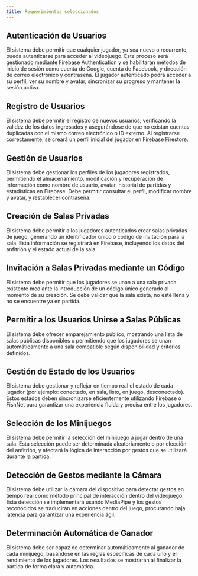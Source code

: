 ```yaml
---
title: Requerimientos seleccionados
---
```

<h2>Autenticación de Usuarios</h2>
<p>El sistema debe permitir que cualquier jugador, ya sea nuevo o recurrente, pueda autenticarse para acceder al videojuego. Este proceso será gestionado mediante Firebase Authentication y se habilitarán métodos de inicio de sesión como cuenta de Google, cuenta de Facebook, y dirección de correo electrónico y contraseña. El jugador autenticado podrá acceder a su perfil, ver su nombre y avatar, sincronizar su progreso y mantener la sesión activa.</p>

<h2>Registro de Usuarios</h2>
<p>El sistema debe permitir el registro de nuevos usuarios, verificando la validez de los datos ingresados y asegurándose de que no existan cuentas duplicadas con el mismo correo electrónico o ID externo. Al registrarse correctamente, se creará un perfil inicial del jugador en Firebase Firestore.</p>

<h2>Gestión de Usuarios</h2>
<p>El sistema debe gestionar los perfiles de los jugadores registrados, permitiendo el almacenamiento, modificación y recuperación de información como nombre de usuario, avatar, historial de partidas y estadísticas en Firebase. Debe permitir consultar el perfil, modificar nombre y avatar, y restablecer contraseña.</p>

<h2>Creación de Salas Privadas</h2>
<p>El sistema debe permitir a los jugadores autenticados crear salas privadas de juego, generando un identificador único o código de invitación para la sala. Esta información se registrará en Firebase, incluyendo los datos del anfitrión y el estado actual de la sala.</p>

<h2>Invitación a Salas Privadas mediante un Código</h2>
<p>El sistema debe permitir que los jugadores se unan a una sala privada existente mediante la introducción de un código único generado al momento de su creación. Se debe validar que la sala exista, no esté llena y no se encuentre ya en partida.</p>

<h2>Permitir a los Usuarios Unirse a Salas Públicas</h2>
<p>El sistema debe ofrecer emparejamiento público, mostrando una lista de salas públicas disponibles o permitiendo que los jugadores se unan automáticamente a una sala compatible según disponibilidad y criterios definidos.</p>

<h2>Gestión de Estado de los Usuarios</h2>
<p>El sistema debe gestionar y reflejar en tiempo real el estado de cada jugador (por ejemplo: conectado, en sala, listo, en juego, desconectado). Estos estados deben sincronizarse eficientemente utilizando Firebase o FishNet para garantizar una experiencia fluida y precisa entre los jugadores.</p>

<h2>Selección de los Minijuegos</h2>
<p>El sistema debe permitir la selección del minijuego a jugar dentro de una sala. Esta selección puede ser determinada aleatoriamente o por elección del anfitrión, y afectará la lógica de interacción por gestos que se utilizará durante la partida.</p>

<h2>Detección de Gestos mediante la Cámara</h2>
<p>El sistema debe utilizar la cámara del dispositivo para detectar gestos en tiempo real como método principal de interacción dentro del videojuego. Esta detección se implementará usando MediaPipe y los gestos reconocidos se traducirán en acciones dentro del juego, procurando baja latencia para garantizar una experiencia ágil.</p>

<h2>Determinación Automática de Ganador</h2>
<p>El sistema debe ser capaz de determinar automáticamente al ganador de cada minijuego, basándose en las reglas específicas de cada uno y el rendimiento de los jugadores. Los resultados se mostrarán al finalizar la partida de forma clara y automática.</p>
